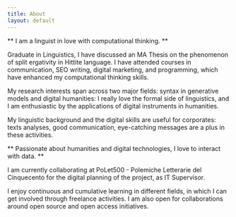 ```yaml
---
title: About
layout: default
---
```


** I am a linguist in love with computational thinking. **

Graduate in Linguistics, I have discussed an MA Thesis on the phenomenon of split ergativity in Hittite language. I have attended courses in communication, SEO writing, digital marketing, and programming, which have enhanced my computational thinking skills.

My research interests span across two major fields: syntax in generative models and digital humanities: I really love the formal side of linguistics, and I am enthusiastic by the applications of digital instruments in humanities.

My linguistic background and the digital skills are useful for corporates: texts analyses, good communication, eye-catching messages are a plus in these activities.

** Passionate about humanities and digital technologies, I love to interact with data. **

I am currently collaborating at PoLet500 - Polemiche Letterarie del Cinquecento for the digital planning of the project, as IT Supervisor.

I enjoy continuous and cumulative learning in different fields, in which I can get involved through freelance activities. I am also open for collaborations around open source and open access initiatives.
